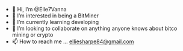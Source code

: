- 👋 Hi, I’m @Elle7Vanna
- 👀 I’m interested in being a BitMiner
- 🌱 I’m currently learning developing 
- 💞️ I’m looking to collaborate on anything anyone knows about bitco mining or crypto 
- 📫 How to reach me ...
elliesharpe84@gmail.com
<!---
Elle7Vanna/Elle7Vanna is a ✨ special ✨ repository because its `README.md` (this file) appears on your GitHub profile.
You can click the Preview link to take a look at your changes.
--->
